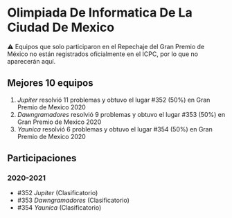 # Olimpiada De Informatica De La Ciudad De Mexico

:warning: Equipos que solo participaron en el Repechaje del Gran Premio de México no están registrados oficialmente en el ICPC, por lo que no aparecerán aquí.

## Mejores 10 equipos

1. _Jupiter_ resolvió 11 problemas y obtuvo el lugar #352 (50%) en Gran Premio de Mexico 2020
1. _Dawngramadores_ resolvió 9 problemas y obtuvo el lugar #353 (50%) en Gran Premio de Mexico 2020
1. _Yaunica_ resolvió 6 problemas y obtuvo el lugar #354 (50%) en Gran Premio de Mexico 2020

## Participaciones

### 2020-2021

- #352 _Jupiter_ (Clasificatorio)
- #353 _Dawngramadores_ (Clasificatorio)
- #354 _Yaunica_ (Clasificatorio)



